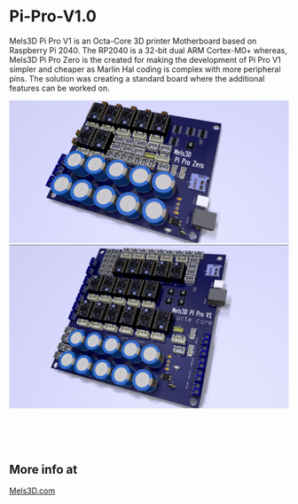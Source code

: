# Pi-Pro-V1.0
Mels3D Pi Pro V1 is an Octa-Core 3D printer Motherboard based on Raspberry Pi 2040. The RP2040 is a 32-bit dual ARM Cortex-M0+ 
whereas, Mels3D Pi Pro Zero is the created for making the development of  Pi Pro V1 simpler and cheaper as Marlin Hal coding is complex with more peripheral pins. The solution was creating a standard board where the additional features can be worked on.

![Mels3D Pi Pro Zero](https://github.com/MELS3D/Pi-Pro/blob/main/Pi-Pro-Zero/Mels3D%20Pi%20Pro%20Zero.png)
![Mels3D Pi Pro V1](https://github.com/MELS3D/Pi-Pro/blob/main/Pi-Pro-V1/Mels3D%20Pi%20Pro_V1.png)


<br>
<br>
<br>

## More info at
[Mels3D.com](https://www.mels3d.com)

